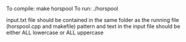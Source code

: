 To compile: make horspool
To run: ./horspool

input.txt file should be contained in the same folder as the running file (horspool.cpp and makefile)
pattern and text in the input file should be either ALL lowercase or ALL uppercase

